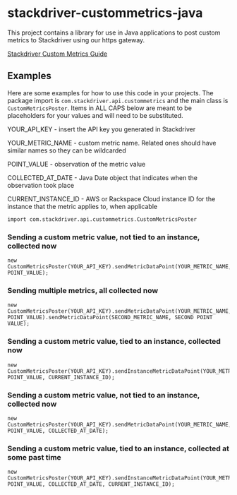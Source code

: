 stackdriver-custommetrics-java
==============================

This project contains a library for use in Java applications to post custom metrics to Stackdriver using our https gateway.

[Stackdriver Custom Metrics Guide](http://feedback.stackdriver.com/knowledgebase/articles/181488-sending-custom-metrics-to-the-stackdriver-system)


## Examples
Here are some examples for how to use this code in your projects.  The package import is `com.stackdriver.api.custommetrics` and the main
class is `CustomMetricsPoster`.  Items in ALL CAPS below are meant to be placeholders for your values and will need to be substituted.


YOUR_API_KEY - insert the API key you generated in Stackdriver
 
YOUR_METRIC_NAME - custom metric name.  Related ones should have similar names so they can be wildcarded

POINT_VALUE - observation of the metric value

COLLECTED_AT_DATE - Java Date object that indicates when the observation took place

CURRENT_INSTANCE_ID - AWS or Rackspace Cloud instance ID for the instance that the metric applies to, when applicable  

```
import com.stackdriver.api.custommetrics.CustomMetricsPoster
```

### Sending a custom metric value, not tied to an instance, collected now
```
new CustomMetricsPoster(YOUR_API_KEY).sendMetricDataPoint(YOUR_METRIC_NAME, POINT_VALUE);

```

### Sending multiple metrics, all collected now
```
new CustomMetricsPoster(YOUR_API_KEY).sendMetricDataPoint(YOUR_METRIC_NAME, POINT_VALUE).sendMetricDataPoint(SECOND_METRIC_NAME, SECOND POINT VALUE);

```

### Sending a custom metric value, tied to an instance, collected now
```
new CustomMetricsPoster(YOUR_API_KEY).sendInstanceMetricDataPoint(YOUR_METRIC_NAME, POINT_VALUE, CURRENT_INSTANCE_ID);

```

### Sending a custom metric value, not tied to an instance, collected now
```
new CustomMetricsPoster(YOUR_API_KEY).sendMetricDataPoint(YOUR_METRIC_NAME, POINT_VALUE, COLLECTED_AT_DATE);

```

### Sending a custom metric value, tied to an instance, collected at some past time
```
new CustomMetricsPoster(YOUR_API_KEY).sendInstanceMetricDataPoint(YOUR_METRIC_NAME, POINT_VALUE, COLLECTED_AT_DATE, CURRENT_INSTANCE_ID);

```
